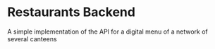 # Restaurants Backend
A simple implementation of the API for a digital menu of a network of several canteens
